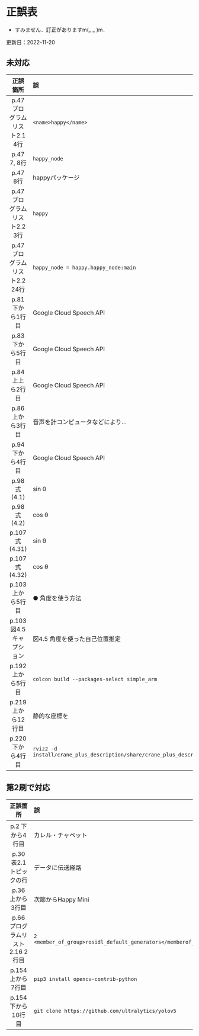 # 正誤表
- すみません．訂正がありますm(_ _ )m．

更新日：2022-11-20 

## 未対応
|    正誤箇所     |                誤                 |　             正                |  
| :-----------:  | :-------------------------------- |:--------------------------------|
| p.47 プログラムリスト2.1 4行 | `<name>happy</name>` | `<name>hello</name>` |
| p.47 7, 8行 | `happy_node` | `hello_node` |
| p.47 8行 | happyパッケージ | helloパッケージ |
| p.47 プログラムリスト2.2 3行 | `happy` | `hello` |
| p.47 プログラムリスト2.2 24行 | `happy_node = happy.happy_node:main` | `hello_node = hello.hello_node:main` |
| p.81 下から1行目 |Google Cloud Speech API|Google Speech Recognition|  
| p.83 下から5行目 |Google Cloud Speech API|Google Speech Recognition|  
| p.84 上上ら2行目 |Google Cloud Speech API|Google Speech Recognition|  
| p.86 上から3行目 |音声を計コンピュータなどにより…|音声をコンピュータなどにより…|  
| p.94 下から4行目 |Google Cloud Speech API|Google Speech Recognition|  
| p.98 式(4.1) |sin &theta; | cos &theta; |  
| p.98 式(4.2) |cos &theta; | sin &theta; |  
| p.107 式(4.31) |sin &theta; | cos &theta; |  
| p.107 式(4.32) |cos &theta; | sin &theta; |   
| p.103 上から5行目 | ● 角度を使う方法| ● 方位を使う方法|
| p.103 図4.5 キャプション | 図4.5 角度を使った自己位置推定| 図4.5 方位を使った自己位置推定|
| p.192 上から5行目 |`colcon build --packages-select simple_arm`|`colcon build --packages-select simple_arm_description`|
| p.219 上から12行目 | 静的な座標を | 静的な座標系を |
| p.220 下から4行目 |`rviz2 -d install/crane_plus_description/share/crane_plus_description/launch/display.rviz`|`rviz2 -d ~/airobot_ws/install/crane_plus_description/share/crane_plus_description/launch/display.rviz `|

## 第2刷で対応
|    正誤箇所     |                誤                 |　             正                |  
| :-----------:  | :-------------------------------- |:--------------------------------|
| p.2  下から4行目|カレル・チャペット　　　 　 　　      |カレル・チャペック    　           | 
| p.30 表2.1 トピックの行|データに伝送経路　　 　　      |データの伝送経路　　　　           | 
| p.36 上から3行目|次節からHappy Mini　　　　 　　      |4.3.3節からHappy Mini　           | 
| p.66　プログラムリスト 2.16 2行目 | `2   <member_of_group>rosidl_default_generators</memberof_group>`|`2   <exec_depend>rosidl_default_runtime</exec_depend>`</br>`3   <member_of_group>rosidl_interface_packages</member_of_group>` | 
| p.154 上から7行目 |`pip3 install opencv-contrib-python`|`pip3 install opencv-contrib-python==4.5.5.64`|
| p.154 下から10行目 |`git clone https://github.com/ultralytics/yolov5`|`git clone -b v6.2 https://github.com/ultralytics/yolov5`|
